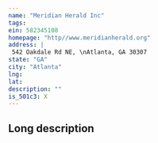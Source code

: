 ```yaml
---
name: "Meridian Herald Inc"
tags:
ein: 582345108
homepage: "http//www.meridianherald.org"
address: |
 542 Oakdale Rd NE, \nAtlanta, GA 30307
state: "GA"
city: "Atlanta"
lng: 
lat: 
description: ""
is_501c3: X
---
```


## Long description


